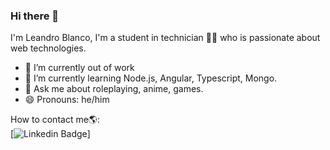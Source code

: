 ### Hi there 👋

I'm Leandro Blanco, I'm a student in technician 👨‍💻 who is passionate about web technologies.
- 🔭 I’m currently out of work
- 🌱 I’m currently learning Node.js, Angular, Typescript, Mongo.
- 💬 Ask me about roleplaying, anime, games.
- 😄 Pronouns: he/him

How to contact me🌎:  
[![Linkedin Badge](https://img.shields.io/badge/-Leandro-Blanco-blue?style=flat-square&logo=Linkedin&logoColor=white&link=https://www.linkedin.com/in/leandro-daniel-blanco-martin-7051b1164//)]
